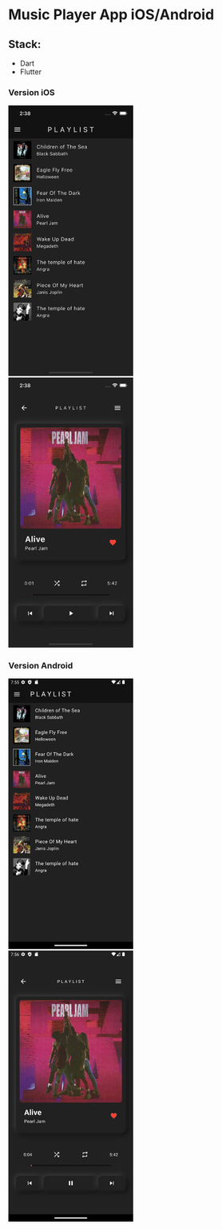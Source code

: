 # Music Player App iOS/Android

## Stack:

- Dart
- Flutter

### Version iOS

<img src="assets/images/iosmusic.png" alt="iOS Music" width="250"> &nbsp; &nbsp; &nbsp; <img src="assets/images/ios.png" alt="iOS" width="250">

### Version Android

<img src="assets/images/androidmusic.png" alt="Android Music" width="250"> &nbsp; &nbsp; &nbsp; <img src="assets/images/android.png" alt="Android" width="250">
